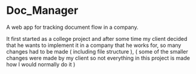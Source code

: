 # Doc_Manager
A web app for tracking document flow in a company.

It first started as a college project and after some time my client decided that he wants to implement it in a company that he works for,
so many changes had to be made ( including file structure ),
( some of the smaller changes were made by my client  so not everything in this project is made how I would normally do it )
